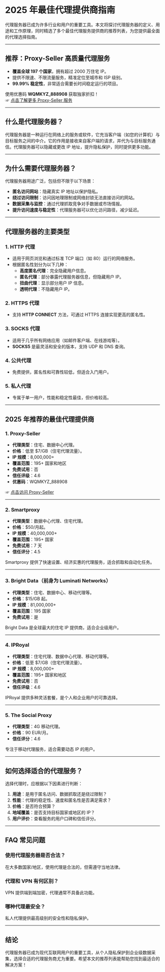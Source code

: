 # 2025 年最佳代理提供商指南

代理服务器已成为许多行业和用户的重要工具。本文将探讨代理服务器的定义、用途和工作原理，同时精选了多个最佳代理服务提供商的推荐列表，为您提供最全面的代理选择指南。

---

## 推荐：Proxy-Seller 高质量代理服务

- **覆盖全球 197 个国家**，拥有超过 2000 万住宅 IP。  
- 提供不限速、不限流量服务，精准定位至城市和 ISP 级别。  
- **99.99% 稳定性**，非常适合需要长时间稳定运行的项目。  

使用优惠码 **WQMKYZ_888908** 获取独家折扣！  
☞ [点击了解更多 Proxy-Seller 服务](https://bit.ly/proxy-seller-coupon)

---

## 什么是代理服务器？

代理服务器是一种运行在网络上的服务或软件，它充当客户端（如您的计算机）与目标服务之间的中介。它的作用是接收来自客户端的请求，并代为与目标服务通信。代理服务器可以隐藏或更改 IP 地址，提升隐私保护，同时提供更多功能。

---

## 为什么需要代理服务器？

代理服务器用途广泛，包括但不限于以下场景：

- **匿名访问网站**：隐藏真实 IP 地址以保护隐私。  
- **绕过访问限制**：访问因地理限制或网络封锁无法直接访问的网站。  
- **数据采集与监控**：通过代理抓取竞争对手数据或市场情报。  
- **提升访问速度与稳定性**：代理服务器可以优化访问路径，减少延迟。

---

## 代理服务器的主要类型

### 1. HTTP 代理
- 适用于网页浏览和通过标准 TCP 端口（如 80）运行的网络服务。
- 根据匿名性划分为以下几种：
  - **高度匿名代理**：完全隐藏用户信息。
  - **匿名代理**：部分暴露代理服务器信息，但隐藏用户 IP。
  - **扭曲代理**：显示部分用户 IP 信息。
  - **透明代理**：不隐藏用户 IP。

### 2. HTTPS 代理
- 支持 **HTTP CONNECT** 方法，可通过 HTTPS 连接实现更高的匿名性。

### 3. SOCKS 代理
- 适用于几乎所有网络应用（如邮件客户端、在线游戏等）。
- **SOCKS5** 是最灵活和安全的版本，支持 UDP 和 DNS 查询。

### 4. 公共代理
- 免费提供，匿名性和可靠性较低，但适合入门用户。

### 5. 私人代理
- 专属于单一用户，性能和稳定性最佳，但价格较高。

---

## 2025 年推荐的最佳代理提供商

### **1. Proxy-Seller**
- **代理类型**：住宅、数据中心代理。  
- **价格**：低至 $7/GB（住宅代理流量）。  
- **IP 规模**：8,000,000+  
- **覆盖范围**：195+ 国家和地区  
- **免费试用**：否  
- **信任评级**：4.6
- **优惠码**：WQMKYZ_888908  

☞ [点击访问 Proxy-Seller](https://bit.ly/proxy-seller-coupon)

---

### **2. Smartproxy**
- **代理类型**：数据中心代理、住宅代理。  
- **价格**：$50/月起。  
- **IP 规模**：40,000,000+  
- **覆盖范围**：195+ 国家  
- **免费试用**：7 天  
- **信任评分**：4.5

Smartproxy 提供了快速设置、经济实惠的代理服务，适合抓取和自动化任务。

---

### **3. Bright Data（前身为 Luminati Networks）**
- **代理类型**：住宅、数据中心、移动代理等。  
- **价格**：$15/GB 起。  
- **IP 规模**：81,000,000+  
- **覆盖范围**：195 国家  
- **免费试用**：是  

Bright Data 是全球最大的住宅 IP 提供商，适合企业级用户。

---

### **4. IPRoyal**
- **代理类型**：住宅代理、数据中心代理、移动代理等。  
- **价格**：低至 $7/GB（住宅代理流量）。  
- **IP 规模**：8,000,000+  
- **覆盖范围**：195+ 国家和地区  
- **免费试用**：否  
- **信任评级**：4.6

IPRoyal 提供多种灵活套餐，是个人和企业用户的可靠选择。

---

### **5. The Social Proxy**
- **代理类型**：4G 移动代理。  
- **价格**：90 EUR/月。  
- **信任评分**：4.6

专注于移动代理服务，适合需要动态 IP 的用户。

---

## 如何选择适合的代理服务？

选择代理时，应根据以下因素进行判断：

1. **用途**：是用于匿名访问、数据抓取还是绕过限制？  
2. **性能**：代理的稳定性、速度和匿名性是否满足需求？  
3. **价格**：是否符合预算？  
4. **地域覆盖**：是否支持目标国家或地区的 IP？  
5. **用户评价**：查看服务的用户口碑和信任评分。  

---

## FAQ 常见问题

### 使用代理服务器是否合法？
在大多数国家/地区，使用代理是合法的，但需遵守当地法律。

### 代理和 VPN 有何区别？
VPN 提供端到端加密，代理通常不具备此功能。

### 哪种代理最安全？
私人代理提供最高级别的安全性和隐私保护。

---

## 结论

代理服务器已成为现代互联网用户的重要工具，从个人隐私保护到企业级数据采集，选择合适的代理服务商尤为重要。希望本文的推荐列表能帮助您找到最适合的解决方案！
